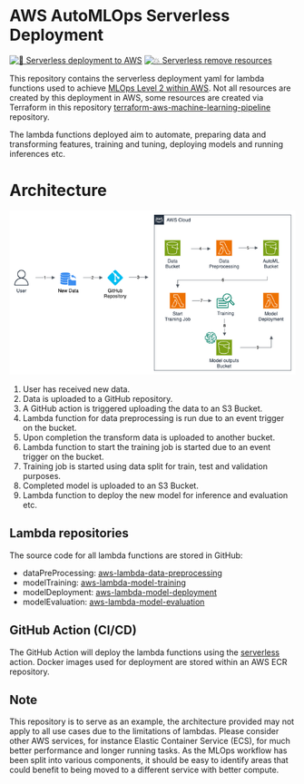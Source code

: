 # AWS AutoMLOps Serverless Deployment

[![🧩 Serverless deployment to AWS](https://github.com/kwame-mintah/aws-automlops-serverless-deployment/actions/workflows/serverless-deploy.yml/badge.svg)](https://github.com/kwame-mintah/aws-automlops-serverless-deployment/actions/workflows/serverless-deploy.yml)
[![💥 Serverless remove resources](https://github.com/kwame-mintah/aws-automlops-serverless-deployment/actions/workflows/serverless-remove.yml/badge.svg)](https://github.com/kwame-mintah/aws-automlops-serverless-deployment/actions/workflows/serverless-remove.yml)

This repository contains the serverless deployment yaml for lambda functions used to achieve [MLOps Level 2 within AWS](https://aws.amazon.com/what-is/mlops/#seo-faq-pairs#how-to-implement-mlops-in-the-organization). Not all resources
are created by this deployment in AWS, some resources are created via Terraform in this repository [terraform-aws-machine-learning-pipeline](https://github.com/kwame-mintah/terraform-aws-machine-learning-pipeline) repository.

The lambda functions deployed aim to automate, preparing data and transforming features, training and tuning, deploying models and running inferences etc.

# Architecture

![proposed-automlops-level-2](/docs/drawio/aws-automlops-deployment.png)

1. User has received new data.
2. Data is uploaded to a GitHub repository.
3. A GitHub action is triggered uploading the data to an S3 Bucket.
4. Lambda function for data preprocessing is run due to an event trigger on the bucket.
5. Upon completion the transform data is uploaded to another bucket.
6. Lambda function to start the training job is started due to an event trigger on the bucket.
7. Training job is started using data split for train, test and validation purposes.
8. Completed model is uploaded to an S3 Bucket.
9. Lambda function to deploy the new model for inference and evaluation etc.

## Lambda repositories

The source code for all lambda functions are stored in GitHub:

- dataPreProcessing: [aws-lambda-data-preprocessing](https://github.com/kwame-mintah/aws-lambda-data-preprocessing)
- modelTraining: [aws-lambda-model-training](https://github.com/kwame-mintah/aws-lambda-model-training)
- modelDeployment: [aws-lambda-model-deployment](https://github.com/kwame-mintah/aws-lambda-model-deployment)
- modelEvaluation: [aws-lambda-model-evaluation](https://github.com/kwame-mintah/aws-lambda-model-evaluation)

## GitHub Action (CI/CD)

The GitHub Action will deploy the lambda functions using the [serverless](https://github.com/serverless/github-action) action. Docker images used for deployment are stored
within an AWS ECR repository.

## Note

This repository is to serve as an example, the architecture provided may not apply to all use cases due to the limitations of lambdas. Please consider other AWS services,
for instance Elastic Container Service (ECS), for much better performance and longer running tasks. As the MLOps workflow has been split into various components,
it should be easy to identify areas that could benefit to being moved to a different service with better compute.
